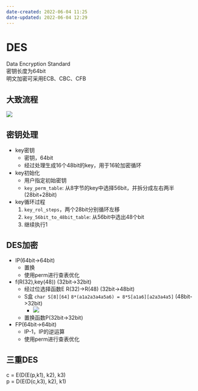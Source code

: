 ```yaml
---
date-created: 2022-06-04 11:25
date-updated: 2022-06-04 12:29
---
```


# DES

Data Encryption Standard  
密钥长度为64bit  
明文加密可采用ECB、CBC、CFB  

## 大致流程

![](https://s2.loli.net/2022/04/02/cQjivrnl1ZwLfuJ.png)

## 密钥处理

- key密钥
    - 密钥，64bit
    - 经过处理生成16个48bit的key，用于16轮加密循环
- key初始化
    - 用户指定初始密钥
    - `key_perm_table`: 从8字节的key中选择56bit，并拆分成左右两半(28bit+28bit)
- key循环过程
    1. `key_rol_steps`，两个28bit分别循环左移
    2. `key_56bit_to_48bit_table`: 从56bit中选出48个bit
    3. 继续执行1

## DES加密

- IP(64bit->64bit)
    - 置换
    - 使用perm进行查表优化
- f(R(32),key(48)) (32bit->32bit)
    - 经过位选择函数E R(32)->R(48) (32bit->48bit)
    - S盒 `char S[8][64]` `8*(a1a2a3a4a5a6) = 8*S[a1a6][a2a3a4a5]` (48bit->32bit)
        - ![](https://zerokei-imgurl.oss-cn-hangzhou.aliyuncs.com/img/20220604121538.png)
    - 置换函数P(32bit->32bit)
- FP(64bit->64bit)
    - IP-1，IP的逆运算
    - 使用perm进行查表优化

## 三重DES

c = E(D(E(p,k1), k2), k3)  
p = D(E(D(c,k3), k2), k1)
